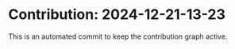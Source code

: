 # Contribution: 2024-12-21-13-23
This is an automated commit to keep the contribution graph active.

